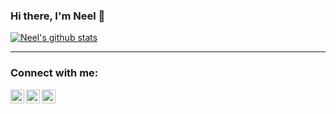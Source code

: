 ### Hi there, I'm Neel 👋

[![Neel's github stats](https://github-readme-stats.vercel.app/api?username=neelbavarva&show_icons=true&theme=radical)](https://github.com/neelbavarva/github-readme-stats)

<!-- [![Top Langs](https://github-readme-stats.vercel.app/api/top-langs/?username=neelbavarva&layout=compact&theme=radical)](https://github.com/neelbavarva/github-readme-stats) -->

<hr>

### Connect with me:

[<img align="left" alt="codeSTACKr | Twitter" width="22px" src="https://cdn.jsdelivr.net/npm/simple-icons@v3/icons/twitter.svg" />][twitter]
[<img align="left" alt="codeSTACKr | LinkedIn" width="22px" src="https://cdn.jsdelivr.net/npm/simple-icons@v3/icons/linkedin.svg" />][linkedin]
[<img align="left" alt="codeSTACKr | Instagram" width="22px" src="https://cdn.jsdelivr.net/npm/simple-icons@v3/icons/instagram.svg" />][instagram]

<br />


[twitter]: https://twitter.com/BavarvaNeel
[instagram]: https://www.instagram.com/never_neel/
[linkedin]: https://www.linkedin.com/in/neel-bavarva-61662a1a3
